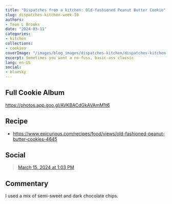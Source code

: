 ```yaml
---
title: "Dispatches from a kitchen: Old-fashioned Peanut Butter Cookie"
slug: dispatches-kitchen-week-10
authors:
- Teon L Brooks
date: "2024-03-11"
categories:
- kitchen
collections:
- cookies
coverImage: "/images/blog_images/dispatches-kitchen/dispatches-kitchen-week-10.jpg"
excerpt: Sometimes you want a no-fuss, basic-ass classic
lang: en-US
social:
- bluesky
---
```

<script> import Callout from '$lib/components/Callout.svelte'; </script>

<Callout>
<h2>Full Cookie Album</h2>

<https://photos.app.goo.gl/AVKBACdGkAVAmM1t6>
</Callout>

## Recipe

- https://www.epicurious.com/recipes/food/views/old-fashioned-peanut-butter-cookies-4645

## Social

<blockquote class="bluesky-embed" data-bluesky-uri="at://did:plc:yl7wcldipsfnjdww2jg5mnrv/app.bsky.feed.post/3knqrxrqo5s2m" data-bluesky-cid="bafyreibb3vtdg7refslns5rermxrjumxij3ej45mcz2tcyniujtoutov5i"><a href="https://bsky.app/profile/did:plc:yl7wcldipsfnjdww2jg5mnrv/post/3knqrxrqo5s2m?ref_src=embed">March 15, 2024 at 1:03 PM</a></blockquote>

## Commentary

I used a mix of semi-sweet and dark chocolate chips.
